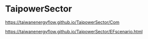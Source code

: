 # TaipowerSector
https://taiwanenergyflow.github.io/TaipowerSector/Com

https://taiwanenergyflow.github.io/TaipowerSector/EFscenario.html

